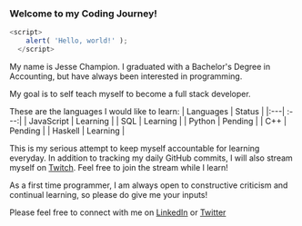 ### Welcome to my Coding Journey! 

```js
<script>
    alert( 'Hello, world!' );
  </script>
 ```
My name is Jesse Champion. I graduated with a Bachelor's Degree in Accounting, but have always been interested in programming. 

My goal is to self teach myself to become a full stack developer. 

These are the languages I would like to learn:
| Languages | Status |
|:---| :---:|
| JavaScript | Learning | 
| SQL | Learning |
| Python | Pending |
| C++ | Pending |
| Haskell | Learning | 

This is my serious attempt to keep myself accountable for learning everyday. In addition to tracking my daily GitHub commits, I will also stream myself on [Twitch](https://www.twitch.tv/jessenextdoor). Feel free to join the stream while I learn! 

As a first time programmer, I am always open to constructive criticism and continual learning, so please do give me your inputs!

Please feel free to connect with me on [LinkedIn](https://www.linkedin.com/in/jesse-champion-6420231a8/) or [Twitter](https://twitter.com/JesseNextDoor)

<!--
**JesChamp/JesChamp** is a ✨ _special_ ✨ repository because its `README.md` (this file) appears on your GitHub profile.

Here are some ideas to get you started:

- 🔭 I’m currently working on ...
- 🌱 I’m currently learning ...
- 👯 I’m looking to collaborate on ...
- 🤔 I’m looking for help with ...
- 💬 Ask me about ...
- 📫 How to reach me: ...
- 😄 Pronouns: ...
- ⚡ Fun fact: ...
-->
